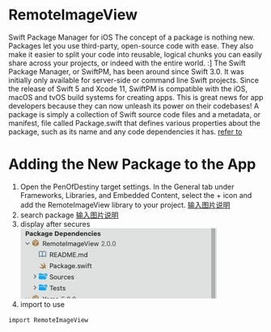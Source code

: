 # RemoteImageView

Swift Package Manager for iOS
The concept of a package is nothing new. Packages let you use third-party, open-source code with ease. They also make it easier to split your code into reusable, logical chunks you can easily share across your projects, or indeed with the entire world. :]
The Swift Package Manager, or SwiftPM, has been around since Swift 3.0. It was initially only available for server-side or command line Swift projects. Since the release of Swift 5 and Xcode 11, SwiftPM is compatible with the iOS, macOS and tvOS build systems for creating apps. This is great news for app developers because they can now unleash its power on their codebases!
A package is simply a collection of Swift source code files and a metadata, or manifest, file called Package.swift that defines various properties about the package, such as its name and any code dependencies it has.
[refer to](https://www.raywenderlich.com/7242045-swift-package-manager-for-ios#toc-anchor-001)
# Adding the New Package to the App

1. Open the PenOfDestiny target settings. In the General tab under Frameworks, Libraries, and Embedded Content, select the + icon and add the RemoteImageView library to your project.
[输入图片说明](projectImg%E6%88%AA%E5%B1%8F2022-04-15%20%E4%B8%8A%E5%8D%889.50.27.png)
2. search package
[输入图片说明](%E6%88%AA%E5%B1%8F2022-04-15%20%E4%B8%8A%E5%8D%889.52.44.png)
3. display after secures
![输入图片说明](%E6%88%AA%E5%B1%8F2022-04-15%20%E4%B8%8A%E5%8D%889.53.02.png)
4. import to use

```
import RemoteImageView

```



